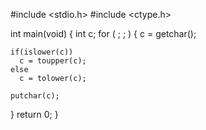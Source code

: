 #include <stdio.h>
#include <ctype.h>

int main(void) 
{
  int c;
  for ( ; ; ) 
  {
    c = getchar();
    

    if(islower(c))
      c = toupper(c);
    else
      c = tolower(c);

    putchar(c);
  }
  return 0;
}
